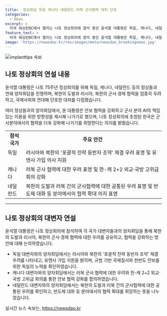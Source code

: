 ```yaml
---
title:  정상회담 독일 캐나다 네덜란드 러북 군사협력 대처 단호
categories:
  - News
excerpt: >
  미국 워싱턴DC에서 열리는 나토 정상회의에 참석 중인 윤석열 대통령은 독일, 캐나다, 네덜란드 등 여러 나라 정상들과 연쇄 양자회담을 진행하며, 러시아와 북한의 포괄적 전략 동반자 조약에 대해 우려를 표명하고 국제사회와의 연대를 강조했습니다. 또한, 독일의 유엔사 가입 의사를 지지하고, 캐나다와 네덜란드와의 협력 강화를 모색했습니다. 이 외에도 AI분야 고위급회의 공동 개최 등 여러 협력 방안을 논의했습니다. 이어서 나토 정상회의 연회에 참석할 예정입니다.
feature_text: >
  미국 워싱턴DC에서 열리는 나토 정상회의에 참석 중인 윤석열 대통령은 독일, 캐나다, 네덜란드 등 여러 나라 정상들과 연쇄 양자회담을 진행하며, 러시아와 북한의 포괄적 전략 동반자 조약에 대해 우려를 표명하고 국제사회와의 연대를 강조했습니다. 또한, 독일의 유엔사 가입 의사를 지지하고, 캐나다와 네덜란드와의 협력 강화를 모색했습니다. 이 외에도 AI분야 고위급회의 공동 개최 등 여러 협력 방안을 논의했습니다. 이어서 나토 정상회의 연회에 참석할 예정입니다.
image: 'https://newsdao.kr/res/images/meta/newsdao_breakingnews.jpg'
---
```


<p><img src="https://newsdao.kr/res/images/meta/newsdao_breakingnews.jpg" alt="implanttips 속보" /></p>

<h2 data-ke-size="size26">나토 정상회의 연설 내용</h2>

<p data-ke-size="size16">윤석열 대통령은 나토 75주년 정상회의를 위해 독일, 캐나다, 네덜란드 등의 정상들과 연쇄 양자회담을 진행하며, 북한의 도발과 러시아, 북한의 군사·경제 협력을 엄중히 우려하고, 국제사회와 연대해 단호한 대처를 다짐했습니다.</p>

<p data-ke-size="size16">여러 정상들과의 양자회담에서, 윤 대통령은 안보 협력을 강화하고 군사 분야 AI의 책임 있는 이용을 위한 방향성을 제시해 나가기로 했으며, 나토 정상회의에 초청된 한국은 군사분야에서의 협력을 더욱 강화해 나가기를 희망한다는 의지를 밝혔습니다.</p>

<table style="width: 100%;">
<tbody>
<tr>
<td style="text-align: center; height: 17px;"><b>참석 국가</b></td>
<td style="text-align: center; height: 17px;"><b>주요 안건</b></td>
</tr>
<tr>
<td style="text-align: left; vertical-align: top;">독일</td>
<td style="text-align: left; vertical-align: top;">러시아와 북한의 '포괄적 전략 동반자 조약' 체결 우려 표명 및 유엔사 가입 의사 지원</td>
</tr>
<tr>
<td style="text-align: left; vertical-align: top;">캐나다</td>
<td style="text-align: left; vertical-align: top;">러북 군사 협력에 대한 우려 표명 및 한-캐 2+2 외교·국방 고위급 회의 강화</td>
</tr>
<tr>
<td style="text-align: left; vertical-align: top;">네덜란드</td>
<td style="text-align: left; vertical-align: top;">북한의 도발과 러북 간의 군사협력에 대한 공통된 우려 표명 및 반도체 대화 등 분야에서의 협력 확대 의지 표명</td>
</tr>
</tbody>
</table>

<hr data-ke-size="size16">

<h2 data-ke-size="size26">나토 정상회의 대변자 연설</h2>

<p data-ke-size="size16">윤석열 대통령은 나토 정상회의에 참석하여 각 국가 대변자들과의 양자회담을 통해 북한의 도발과 러시아, 북한의 군사·경제 협력에 대한 우려를 공유하고, 협력을 강화하는 방안에 대해 논의하였습니다.</p>

<ul>
<li>독일 대변자와의 양자회담에서는 러시아와 북한의 '포괄적 전략 동반자 조약' 체결 우려를 나타내고, 유엔사 가입 지원을 밝히며, 규범 기반 국제질서와 한반도 안보를 위한 독일의 노력을 확인하였습니다.</li>
<li>캐나다 대변자와의 양자회담에서는 러북 군사 협력에 대한 우려와 한-캐 2+2 외교·국방 고위급 회의를 통한 안보 협력 강화를 합의하였습니다.</li>
<li>네덜란드 대변자와의 양자회담에서는 북한의 도발과 러북 간의 군사협력에 대한 공통된 우려를 확인하고, 반도체 대화 등 분야에서의 협력 확대를 희망하는 뜻을 나누었습니다.</li>
</ul>
실시간 뉴스 속보는, <a href="https://newsdao.kr" rel="dofollow">https://newsdao.kr</a>


